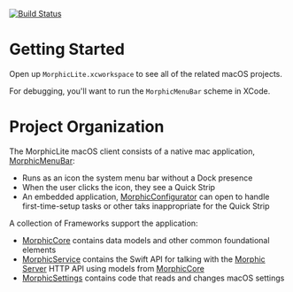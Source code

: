 [![Build Status](https://dev.azure.com/janvilhuber/Morphic/_apis/build/status/MorphicLiteClientMac?branchName=master)](https://dev.azure.com/janvilhuber/Morphic/_build/latest?definitionId=3&branchName=master)

Getting Started
======

Open up `MorphicLite.xcworkspace` to see all of the related macOS projects.

For debugging, you'll want to run the `MorphicMenuBar` scheme in XCode.

Project Organization
==========

The MorphicLite macOS client consists of a native mac application,
[MorphicMenuBar](MorphicMenuBar):

* Runs as an icon the system menu bar without a Dock presence
* When the user clicks the icon, they see a Quick Strip
* An embedded application, [MorphicConfigurator](MorphicMenuBar/MorphicConfigurator)
  can open to handle first-time-setup tasks or other taks inappropriate for the Quick Strip


A collection of Frameworks support the application:

* [MorphicCore](MorphicCore) contains data models and other common
  foundational elements
* [MorphicService](MorphicService) contains the Swift API for talking
  with the [Morphic Server](../Server) HTTP API using models from
  [MorphicCore](MorphicCore)
* [MorphicSettings](MorphicSettings) contains code that reads and changes macOS settings

